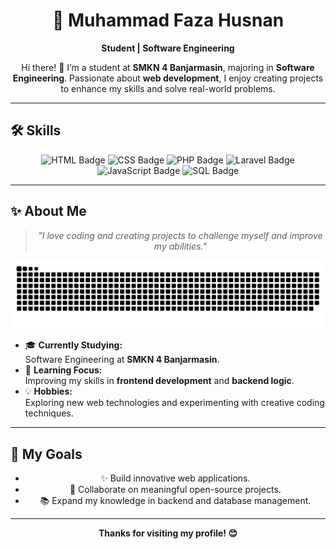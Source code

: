 <h1 align="center">🌟 Muhammad Faza Husnan</h1>
<p align="center">
  <b>Student | Software Engineering</b>  
</p>

<p align="center">
  Hi there! 👋  
  I’m a student at <b>SMKN 4 Banjarmasin</b>, majoring in <b>Software Engineering</b>.  
  Passionate about <b>web development</b>, I enjoy creating projects to enhance my skills and solve real-world problems.
</p>

---

## 🛠️ Skills  
<div align="center">
  <img src="https://img.shields.io/badge/HTML-E34F26?style=for-the-badge&logo=html5&logoColor=white" alt="HTML Badge">
  <img src="https://img.shields.io/badge/CSS-1572B6?style=for-the-badge&logo=css3&logoColor=white" alt="CSS Badge">
  <img src="https://img.shields.io/badge/PHP-777BB4?style=for-the-badge&logo=php&logoColor=white" alt="PHP Badge">
  <img src="https://img.shields.io/badge/Laravel-FF2D20?style=for-the-badge&logo=laravel&logoColor=white" alt="Laravel Badge">
  <img src="https://img.shields.io/badge/JavaScript-F7DF1E?style=for-the-badge&logo=javascript&logoColor=black" alt="JavaScript Badge">
  <img src="https://img.shields.io/badge/SQL-003B57?style=for-the-badge&logo=postgresql&logoColor=white" alt="SQL Badge">
</div>

---

## ✨ About Me  
<div align="center">
  <blockquote>
    <i>"I love coding and creating projects to challenge myself and improve my abilities."</i>
  </blockquote>
</div>

<div align="center">
  <img src="https://raw.githubusercontent.com/Platane/snk/output/github-contribution-grid-snake.svg" alt="Snake Animation" />
</div>

- 🎓 **Currently Studying:**  
  Software Engineering at **SMKN 4 Banjarmasin**.  
- 🌱 **Learning Focus:**  
  Improving my skills in **frontend development** and **backend logic**.  
- 💡 **Hobbies:**  
  Exploring new web technologies and experimenting with creative coding techniques.  

---

## 🚀 My Goals  
<div align="center">
  <ul>
    <li>✨ Build innovative web applications.</li>
    <li>🤝 Collaborate on meaningful open-source projects.</li>
    <li>📚 Expand my knowledge in backend and database management.</li>
  </ul>
</div>

---

<p align="center">
  <b>Thanks for visiting my profile! 😊</b>  
</p>
